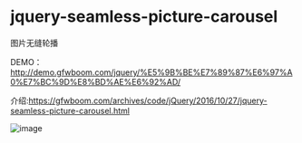 # jquery-seamless-picture-carousel
图片无缝轮播

DEMO：http://demo.gfwboom.com/jquery/%E5%9B%BE%E7%89%87%E6%97%A0%E7%BC%9D%E8%BD%AE%E6%92%AD/

介绍:https://gfwboom.com/archives/code/jQuery/2016/10/27/jquery-seamless-picture-carousel.html

![image](https://gfwboom.b0.upaiyun.com/usr/uploads/2016/10/54884165.png)
